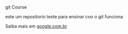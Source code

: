 git Course

este um repositorio teste para ensinar coo o git funciona

Saiba mais em [google.com.br](https:\\google.com.br)